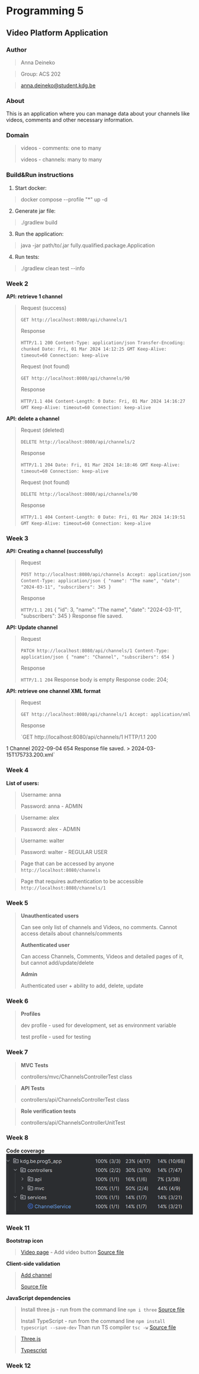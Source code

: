 # Programming 5

## Video Platform Application

### Author

> Anna Deineko

> Group: ACS 202

> anna.deineko@student.kdg.be

### About

This is an application where you can manage data about your channels like videos, comments and other necessary
information.

### Domain

> videos - comments: one to many
>
> videos - channels: many to many
>

### Build&Run instructions

1. Start docker:

> docker compose --profile "*" up -d

2. Generate jar file:

> ./gradlew build

3. Run the application:

> java -jar path/to/.jar fully.qualified.package.Application

4. Run tests:

> ./gradlew clean test --info

### Week 2

**API: retrieve 1 channel**
> Request (success)
>
>`GET http://localhost:8080/api/channels/1`
>
> Response
>
>`HTTP/1.1 200
Content-Type: application/json
Transfer-Encoding: chunked
Date: Fri, 01 Mar 2024 14:12:25 GMT
Keep-Alive: timeout=60
Connection: keep-alive`
>
> Request (not found)
>
> `GET http://localhost:8080/api/channels/90`
>
> Response
>
> `HTTP/1.1 404
Content-Length: 0
Date: Fri, 01 Mar 2024 14:16:27 GMT
Keep-Alive: timeout=60
Connection: keep-alive`
>
**API: delete a channel**
> Request (deleted)
>
>`DELETE http://localhost:8080/api/channels/2`
>
> Response
>
>`HTTP/1.1 204
Date: Fri, 01 Mar 2024 14:18:46 GMT
Keep-Alive: timeout=60
Connection: keep-alive`
>
> Request (not found)
>
> `DELETE http://localhost:8080/api/channels/90`
>
> Response
>
> `HTTP/1.1 404
Content-Length: 0
Date: Fri, 01 Mar 2024 14:19:51 GMT
Keep-Alive: timeout=60
Connection: keep-alive`
>

### Week 3

**API: Creating a channel (successfully)**
> Request
>
> `POST http://localhost:8080/api/channels
Accept: application/json
Content-Type: application/json
{
"name": "The name",
"date": "2024-03-11",
"subscribers": 345
}`
>
> Response
>
> `HTTP/1.1 201`
> {
"id": 3,
"name": "The name",
"date": "2024-03-11",
"subscribers": 345
> }
> Response file saved.
>
**API: Update channel**
> Request
>
>`PATCH http://localhost:8080/api/channels/1
Content-Type: application/json
{
"name": "Channel",
"subscribers": 654
}`
>
> Response
>
> `HTTP/1.1 204`
> Response body is empty Response code: 204;
>
>
**API: retrieve one channel XML format**
> Request
>
>`GET http://localhost:8080/api/channels/1
> Accept: application/xml`
>
> Response
>
> `GET http://localhost:8080/api/channels/1
HTTP/1.1 200
<ChannelDto>
<id>1</id>
<name>Channel</name>
<date>2022-09-04</date>
<subscribers>654</subscribers>
</ChannelDto>
Response file saved.
> 2024-03-15T175733.200.xml`

### Week 4

**List of users:**
> Username: anna
>
>Password: anna - ADMIN

> Username: alex
>
>Password: alex - ADMIN

> Username: walter
>
>Password: walter - REGULAR USER

> Page that can be accessed by anyone
> `http://localhost:8080/channels`

> Page that requires authentication to be accessible
> `http://localhost:8080/channels/1`

### Week 5

> **Unauthenticated users**
>
> Can see only list of channels and Videos,
> no comments. Cannot access details about channels/comments
>
> **Authenticated user**
>
> Can access Channels, Comments, Videos and detailed pages of it, but cannot add/update/delete
>
> **Admin**
>
> Authenticated user + ability to add, delete, update

### Week 6

>
> **Profiles**
>
> dev profile - used for development, set as environment variable
>
> test profile - used for testing

### Week 7

> **MVC Tests**
>
> controllers/mvc/ChannelsControllerTest class

> **API Tests**
>
> controllers/api/ChannelsControllerTest class

> **Role verification tests**
>
> controllers/api/ChannelsControllerUnitTest
> 
### Week 8
**Code coverage**
![Screenshot](Screenshot.png)
### Week 11
**Bootstrap icon**
>[Video page](http://localhost:8080/videos) - Add video button
>[Source file](src/main/resources/templates/video/AddVideos.html)

**Client-side validation**
>[Add channel](http://localhost:8080/videos/add)
>
> [Source file](src/main/js/addChannel.js)

**JavaScript dependencies**
>Install three.js - run from the command line `npm i three`
>[Source file](src/main/js/main.js)
> 
> Install TypeScript - run from the command line `npm install typescript --save-dev`
>Than run TS compiler `tsc -w`
> [Source file](script/comments.ts)

>[Three.js](http://localhost:8080/)
> 
> [Typescript](http://localhost:8080/comments)

### Week 12